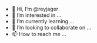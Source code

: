 - 👋 Hi, I’m @reyjager
- 👀 I’m interested in ...
- 🌱 I’m currently learning ...
- 💞️ I’m looking to collaborate on ...
- 📫 How to reach me ...

<!---
reyjager/reyjager is a ✨ special ✨ repository because its `README.md` (this file) appears on your GitHub profile.
You can click the Preview link to take a look at your changes.
--->
